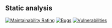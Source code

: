 ## Static analysis
[![Maintainability Rating](https://sonarcloud.io/api/project_badges/measure?project=atmservice&metric=sqale_rating)](https://sonarcloud.io/summary/new_code?id=atmservice)
[![Bugs](https://sonarcloud.io/api/project_badges/measure?project=atmservice&metric=bugs)](https://sonarcloud.io/summary/new_code?id=atmservice)
[![Vulnerabilities](https://sonarcloud.io/api/project_badges/measure?project=atmservice&metric=vulnerabilities)](https://sonarcloud.io/summary/new_code?id=atmservice)